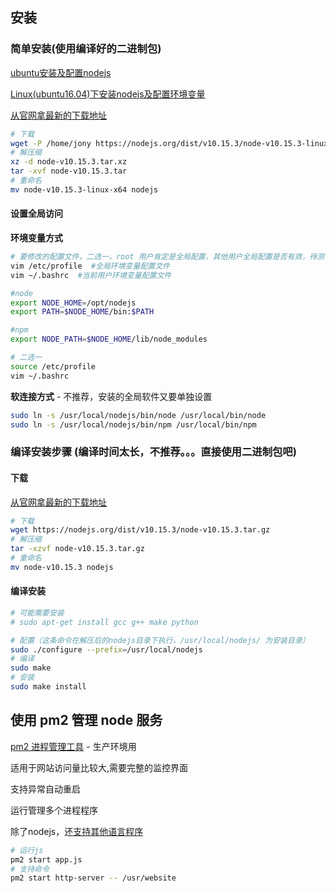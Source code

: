 
## 安装

### 简单安装(使用编译好的二进制包)

[ubuntu安装及配置nodejs](https://www.jianshu.com/p/4125b3672baf)

[Linux(ubuntu16.04)下安装nodejs及配置环境变量](https://blog.csdn.net/yuwujian1992/article/details/74075099)


[从官网拿最新的下载地址](https://nodejs.org/en/download/)

```sh
# 下载
wget -P /home/jony https://nodejs.org/dist/v10.15.3/node-v10.15.3-linux-x64.tar.xz
# 解压缩
xz -d node-v10.15.3.tar.xz
tar -xvf node-v10.15.3.tar
# 重命名
mv node-v10.15.3-linux-x64 nodejs


```

#### 设置全局访问


**环境变量方式**

```sh
# 要修改的配置文件，二选一，root 用户肯定是全局配置，其他用户全局配置是否有效，待测
vim /etc/profile  #全局环境变量配置文件
vim ~/.bashrc  #当前用户环境变量配置文件

#node
export NODE_HOME=/opt/nodejs
export PATH=$NODE_HOME/bin:$PATH

#npm
export NODE_PATH=$NODE_HOME/lib/node_modules

# 二选一
source /etc/profile
vim ~/.bashrc
```


**软连接方式** - 不推荐，安装的全局软件又要单独设置

```sh
sudo ln -s /usr/local/nodejs/bin/node /usr/local/bin/node
sudo ln -s /usr/local/nodejs/bin/npm /usr/local/bin/npm
```




### 编译安装步骤 (编译时间太长，不推荐。。。直接使用二进制包吧)

#### 下载

[从官网拿最新的下载地址](https://nodejs.org/en/download/)

```sh
# 下载
wget https://nodejs.org/dist/v10.15.3/node-v10.15.3.tar.gz
# 解压缩
tar -xzvf node-v10.15.3.tar.gz
# 重命名
mv node-v10.15.3 nodejs
```

#### 编译安装

```sh
# 可能需要安装
# sudo apt-get install gcc g++ make python

# 配置（这条命令在解压后的nodejs目录下执行，/usr/local/nodejs/ 为安装目录）
sudo ./configure --prefix=/usr/local/nodejs
# 编译
sudo make
# 安装
sudo make install
```

## 使用 pm2 管理 node 服务

[pm2 进程管理工具](https://github.com/Unitech/pm2) - 生产环境用

适用于网站访问量比较大,需要完整的监控界面

支持异常自动重启

运行管理多个进程程序

除了nodejs，还[支持其他语言程序](https://pm2.io/doc/en/runtime/guide/process-management/?utm_source=github#manage-any-application-type) 

```sh
# 运行js
pm2 start app.js
# 支持命令
pm2 start http-server -- /usr/website
```